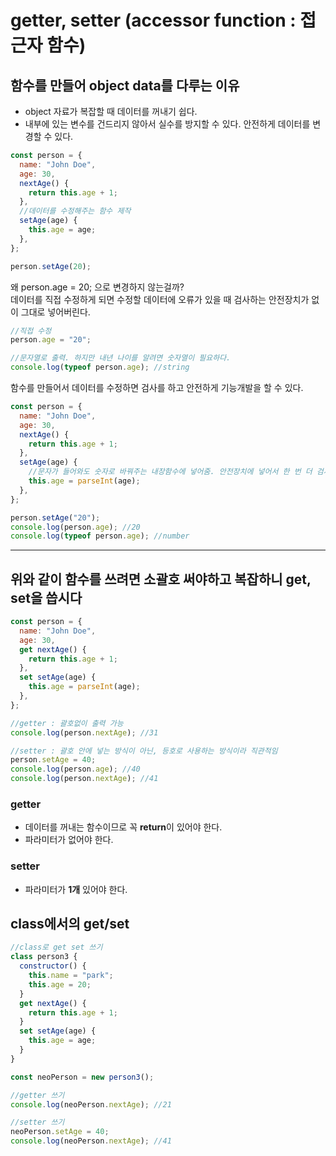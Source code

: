 # getter, setter (accessor function : 접근자 함수)

## 함수를 만들어 object data를 다루는 이유

- object 자료가 복잡할 때 데이터를 꺼내기 쉽다.
- 내부에 있는 변수를 건드리지 않아서 실수를 방지할 수 있다. 안전하게 데이터를 변경할 수 있다.

```js
const person = {
  name: "John Doe",
  age: 30,
  nextAge() {
    return this.age + 1;
  },
  //데이터를 수정해주는 함수 제작
  setAge(age) {
    this.age = age;
  },
};

person.setAge(20);
```

왜 person.age = 20; 으로 변경하지 않는걸까?  
데이터를 직접 수정하게 되면 수정할 데이터에 오류가 있을 때 검사하는 안전장치가 없이 그대로 넣어버린다.

```js
//직접 수정
person.age = "20";

//문자열로 출력. 하지만 내년 나이를 알려면 숫자열이 필요하다.
console.log(typeof person.age); //string
```

함수를 만들어서 데이터를 수정하면 검사를 하고 안전하게 기능개발을 할 수 있다.

```js
const person = {
  name: "John Doe",
  age: 30,
  nextAge() {
    return this.age + 1;
  },
  setAge(age) {
    //문자가 들어와도 숫자로 바꿔주는 내장함수에 넣어줌. 안전장치에 넣어서 한 번 더 검사
    this.age = parseInt(age);
  },
};

person.setAge("20");
console.log(person.age); //20
console.log(typeof person.age); //number
```

---

## 위와 같이 함수를 쓰려면 소괄호 써야하고 복잡하니 get, set을 씁시다

```js
const person = {
  name: "John Doe",
  age: 30,
  get nextAge() {
    return this.age + 1;
  },
  set setAge(age) {
    this.age = parseInt(age);
  },
};

//getter : 괄호없이 출력 가능
console.log(person.nextAge); //31

//setter : 괄호 안에 넣는 방식이 아닌, 등호로 사용하는 방식이라 직관적임
person.setAge = 40;
console.log(person.age); //40
console.log(person.nextAge); //41
```

### getter

- 데이터를 꺼내는 함수이므로 꼭 <strong>return</strong>이 있어야 한다.
- 파라미터가 없어야 한다.

### setter

- 파라미터가 <strong>1개</strong> 있어야 한다.

## class에서의 get/set

```js
//class로 get set 쓰기
class person3 {
  constructor() {
    this.name = "park";
    this.age = 20;
  }
  get nextAge() {
    return this.age + 1;
  }
  set setAge(age) {
    this.age = age;
  }
}

const neoPerson = new person3();

//getter 쓰기
console.log(neoPerson.nextAge); //21

//setter 쓰기
neoPerson.setAge = 40;
console.log(neoPerson.nextAge); //41
```
